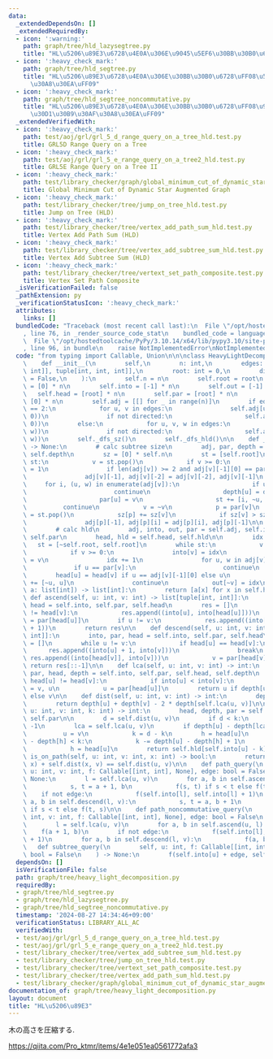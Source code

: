 ```yaml
---
data:
  _extendedDependsOn: []
  _extendedRequiredBy:
  - icon: ':warning:'
    path: graph/tree/hld_lazysegtree.py
    title: "HL\u5206\u89E3\u6728\u4E0A\u306E\u9045\u5EF6\u30BB\u30B0\u6728"
  - icon: ':heavy_check_mark:'
    path: graph/tree/hld_segtree.py
    title: "HL\u5206\u89E3\u6728\u4E0A\u306E\u30BB\u30B0\u6728\uFF08\u53EF\u63DB\u30AF\
      \u30A8\u30EA\uFF09"
  - icon: ':heavy_check_mark:'
    path: graph/tree/hld_segtree_noncommutative.py
    title: "HL\u5206\u89E3\u6728\u4E0A\u306E\u30BB\u30B0\u6728\uFF08\u975E\u53EF\u63DB\
      \u30D1\u30B9\u30AF\u30A8\u30EA\uFF09"
  _extendedVerifiedWith:
  - icon: ':heavy_check_mark:'
    path: test/aoj/grl/grl_5_d_range_query_on_a_tree_hld.test.py
    title: GRL5D Range Query on a Tree
  - icon: ':heavy_check_mark:'
    path: test/aoj/grl/grl_5_e_range_query_on_a_tree2_hld.test.py
    title: GRL5E Range Query on a Tree II
  - icon: ':heavy_check_mark:'
    path: test/library_checker/graph/global_minimum_cut_of_dynamic_star_augmented_graph.test.py
    title: Global Minimum Cut of Dynamic Star Augmented Graph
  - icon: ':heavy_check_mark:'
    path: test/library_checker/tree/jump_on_tree_hld.test.py
    title: Jump on Tree (HLD)
  - icon: ':heavy_check_mark:'
    path: test/library_checker/tree/vertex_add_path_sum_hld.test.py
    title: Vertex Add Path Sum (HLD)
  - icon: ':heavy_check_mark:'
    path: test/library_checker/tree/vertex_add_subtree_sum_hld.test.py
    title: Vertex Add Subtree Sum (HLD)
  - icon: ':heavy_check_mark:'
    path: test/library_checker/tree/vertext_set_path_composite.test.py
    title: Vertex Set Path Composite
  _isVerificationFailed: false
  _pathExtension: py
  _verificationStatusIcon: ':heavy_check_mark:'
  attributes:
    links: []
  bundledCode: "Traceback (most recent call last):\n  File \"/opt/hostedtoolcache/PyPy/3.10.14/x64/lib/pypy3.10/site-packages/onlinejudge_verify/documentation/build.py\"\
    , line 76, in _render_source_code_stat\n    bundled_code = language.bundle(\n\
    \  File \"/opt/hostedtoolcache/PyPy/3.10.14/x64/lib/pypy3.10/site-packages/onlinejudge_verify/languages/python.py\"\
    , line 96, in bundle\n    raise NotImplementedError\nNotImplementedError\n"
  code: "from typing import Callable, Union\n\n\nclass HeavyLightDecomposition:\n\
    \    def __init__(\n        self,\n        n: int,\n        edges: list[Union[tuple[int,\
    \ int]], tuple[int, int, int]],\n        root: int = 0,\n        directed: bool\
    \ = False,\n    ):\n        self.n = n\n        self.root = root\n        self.depth\
    \ = [0] * n\n        self.into = [-1] * n\n        self.out = [-1] * n\n     \
    \   self.head = [root] * n\n        self.par = [root] * n\n        self.hld =\
    \ [0] * n\n        self.adj = [[] for _ in range(n)]\n        if edges and len(edges[0])\
    \ == 2:\n            for u, v in edges:\n                self.adj[u].append((v,\
    \ 0))\n                if not directed:\n                    self.adj[v].append((u,\
    \ 0))\n        else:\n            for u, v, w in edges:\n                self.adj[u].append((v,\
    \ w))\n                if not directed:\n                    self.adj[v].append((u,\
    \ w))\n        self._dfs_sz()\n        self._dfs_hld()\n\n    def _dfs_sz(self)\
    \ -> None:\n        # calc subtree size\n        adj, par, depth = self.adj, self.par,\
    \ self.depth\n        sz = [0] * self.n\n        st = [self.root]\n        while\
    \ st:\n            v = st.pop()\n            if v >= 0:\n                sz[v]\
    \ = 1\n                if len(adj[v]) >= 2 and adj[v][-1][0] == par[v]:\n    \
    \                adj[v][-1], adj[v][-2] = adj[v][-2], adj[v][-1]\n           \
    \     for i, (u, w) in enumerate(adj[v]):\n                    if u == par[v]:\n\
    \                        continue\n                    depth[u] = depth[v] + 1\n\
    \                    par[u] = v\n                    st += [i, ~u, u]\n      \
    \          continue\n            v = ~v\n            p = par[v]\n            i\
    \ = st.pop()\n            sz[p] += sz[v]\n            if sz[v] > sz[adj[p][-1][0]]:\n\
    \                adj[p][-1], adj[p][i] = adj[p][i], adj[p][-1]\n\n    def _dfs_hld(self):\n\
    \        # calc hld\n        adj, into, out, par = self.adj, self.into, self.out,\
    \ self.par\n        head, hld = self.head, self.hld\n\n        idx = 0\n     \
    \   st = [~self.root, self.root]\n        while st:\n            v = st.pop()\n\
    \            if v >= 0:\n                into[v] = idx\n                hld[idx]\
    \ = v\n                idx += 1\n                for u, w in adj[v]:\n       \
    \             if u == par[v]:\n                        continue\n            \
    \        head[u] = head[v] if u == adj[v][-1][0] else u\n                    st\
    \ += [~u, u]\n                continue\n            out[~v] = idx\n\n    def build_list(self,\
    \ a: list[int]) -> list[int]:\n        return [a[x] for x in self.hld]\n\n   \
    \ def ascend(self, u: int, v: int) -> list[tuple[int, int]]:\n        into, par,\
    \ head = self.into, self.par, self.head\n        res = []\n        while head[u]\
    \ != head[v]:\n            res.append((into[u], into[head[u]]))\n            u\
    \ = par[head[u]]\n        if u != v:\n            res.append((into[u], into[v]\
    \ + 1))\n        return res\n\n    def descend(self, u: int, v: int) -> list[tuple[int,\
    \ int]]:\n        into, par, head = self.into, self.par, self.head\n        res\
    \ = []\n        while u != v:\n            if head[u] == head[v]:\n          \
    \      res.append((into[u] + 1, into[v]))\n                break\n           \
    \ res.append((into[head[v]], into[v]))\n            v = par[head[v]]\n       \
    \ return res[::-1]\n\n    def lca(self, u: int, v: int) -> int:\n        into,\
    \ par, head, depth = self.into, self.par, self.head, self.depth\n        while\
    \ head[u] != head[v]:\n            if into[u] < into[v]:\n                u, v\
    \ = v, u\n            u = par[head[u]]\n        return u if depth[u] < depth[v]\
    \ else v\n\n    def dist(self, u: int, v: int) -> int:\n        depth = self.depth\n\
    \        return depth[u] + depth[v] - 2 * depth[self.lca(u, v)]\n\n    def jump(self,\
    \ u: int, v: int, k: int) -> int:\n        head, depth, par = self.head, self.depth,\
    \ self.par\n\n        d = self.dist(u, v)\n        if d < k:\n            return\
    \ -1\n        lca = self.lca(u, v)\n        if depth[u] - depth[lca] < k:\n  \
    \          u = v\n            k = d - k\n        h = head[u]\n        while depth[u]\
    \ - depth[h] < k:\n            k -= depth[u] - depth[h] + 1\n            u = par[h]\n\
    \            h = head[u]\n        return self.hld[self.into[u] - k]\n\n    def\
    \ is_on_path(self, u: int, v: int, x: int) -> bool:\n        return self.dist(u,\
    \ x) + self.dist(x, v) == self.dist(u, v)\n\n    def path_query(\n        self,\
    \ u: int, v: int, f: Callable[[int, int], None], edge: bool = False\n    ) ->\
    \ None:\n        l = self.lca(u, v)\n        for a, b in self.ascend(u, l):\n\
    \            s, t = a + 1, b\n            f(s, t) if s < t else f(t, s)\n    \
    \    if not edge:\n            f(self.into[l], self.into[l] + 1)\n        for\
    \ a, b in self.descend(l, v):\n            s, t = a, b + 1\n            f(s, t)\
    \ if s < t else f(t, s)\n\n    def path_noncommutative_query(\n        self, u:\
    \ int, v: int, f: Callable[[int, int], None], edge: bool = False\n    ) -> None:\n\
    \        l = self.lca(u, v)\n        for a, b in self.ascend(u, l):\n        \
    \    f(a + 1, b)\n        if not edge:\n            f(self.into[l], self.into[l]\
    \ + 1)\n        for a, b in self.descend(l, v):\n            f(a, b + 1)\n\n \
    \   def subtree_query(\n        self, u: int, f: Callable[[int, int], None], edge:\
    \ bool = False\n    ) -> None:\n        f(self.into[u] + edge, self.out[u])\n"
  dependsOn: []
  isVerificationFile: false
  path: graph/tree/heavy_light_decomposition.py
  requiredBy:
  - graph/tree/hld_segtree.py
  - graph/tree/hld_lazysegtree.py
  - graph/tree/hld_segtree_noncommutative.py
  timestamp: '2024-08-27 14:34:46+09:00'
  verificationStatus: LIBRARY_ALL_AC
  verifiedWith:
  - test/aoj/grl/grl_5_d_range_query_on_a_tree_hld.test.py
  - test/aoj/grl/grl_5_e_range_query_on_a_tree2_hld.test.py
  - test/library_checker/tree/vertex_add_subtree_sum_hld.test.py
  - test/library_checker/tree/jump_on_tree_hld.test.py
  - test/library_checker/tree/vertext_set_path_composite.test.py
  - test/library_checker/tree/vertex_add_path_sum_hld.test.py
  - test/library_checker/graph/global_minimum_cut_of_dynamic_star_augmented_graph.test.py
documentation_of: graph/tree/heavy_light_decomposition.py
layout: document
title: "HL\u5206\u89E3"
---
```


木の高さを圧縮する.

https://qiita.com/Pro_ktmr/items/4e1e051ea0561772afa3


